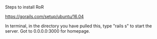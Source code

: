 Steps to install RoR

https://gorails.com/setup/ubuntu/16.04


In terminal, in the directory you have pulled this, type "rails  s" to start the server. Got to 0.0.0.0:3000 for homepage.
